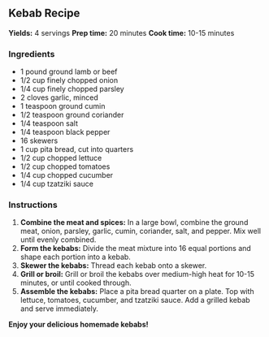## Kebab Recipe

**Yields:** 4 servings
**Prep time:** 20 minutes
**Cook time:** 10-15 minutes

### Ingredients

* 1 pound ground lamb or beef
* 1/2 cup finely chopped onion
* 1/4 cup finely chopped parsley
* 2 cloves garlic, minced
* 1 teaspoon ground cumin
* 1/2 teaspoon ground coriander
* 1/4 teaspoon salt
* 1/4 teaspoon black pepper
* 16 skewers
* 1 cup pita bread, cut into quarters
* 1/2 cup chopped lettuce
* 1/2 cup chopped tomatoes
* 1/4 cup chopped cucumber
* 1/4 cup tzatziki sauce

### Instructions

1. **Combine the meat and spices:** In a large bowl, combine the ground meat, onion, parsley, garlic, cumin, coriander, salt, and pepper. Mix well until evenly combined.
2. **Form the kebabs:** Divide the meat mixture into 16 equal portions and shape each portion into a kebab.
3. **Skewer the kebabs:** Thread each kebab onto a skewer.
4. **Grill or broil:** Grill or broil the kebabs over medium-high heat for 10-15 minutes, or until cooked through.
5. **Assemble the kebabs:** Place a pita bread quarter on a plate. Top with lettuce, tomatoes, cucumber, and tzatziki sauce. Add a grilled kebab and serve immediately.

**Enjoy your delicious homemade kebabs!**
